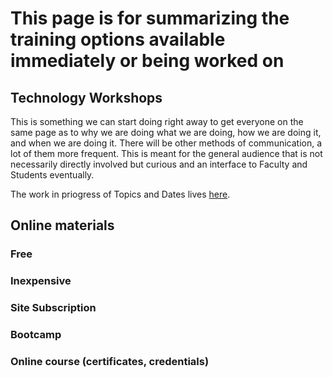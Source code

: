 # This page is for summarizing the training options available immediately or being worked on

## Technology Workshops

This is something we can start doing right away to get everyone on the same page as to why we are doing what we are doing,
how we are doing it, and when we are doing it. There will be other methods of communication, a lot of them more frequent.
This is meant for the general audience that is not necessarily directly involved but curious and an interface to Faculty
and Students eventually.

The work in priogress of Topics and Dates lives [here](https://github.com/Pomona-ITS/hpc/tree/master/training/workshops).

## Online materials

### Free

### Inexpensive

### Site Subscription

### Bootcamp

### Online course (certificates, credentials)
